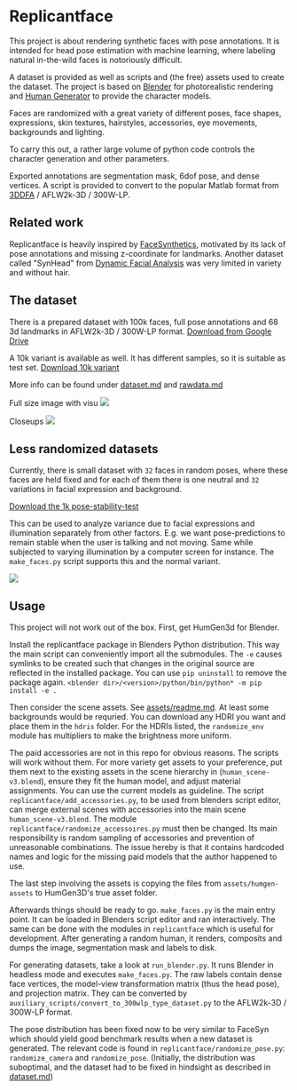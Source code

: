 # Replicantface

This project is about rendering synthetic faces with pose annotations. It is intended for
head pose estimation with machine learning, where labeling natural in-the-wild faces is notoriously difficult.

A dataset is provided as well as scripts and (the free) assets used to create the dataset.
The project is based on [Blender](https://www.blender.org/) for photorealistic rendering and
[Human Generator](https://blendermarket.com/products/humgen3d) to provide the character models.

Faces are randomized with a great variety of different poses, face shapes, expressions, skin textures, hairstyles,
accessories, eye movements, backgrounds and lighting.

To carry this out, a rather large volume of python code controls the character generation and other parameters.

Exported annotations are segmentation mask, 6dof pose, and dense vertices.
A script is provided to convert to the popular Matlab format from [3DDFA](http://www.cbsr.ia.ac.cn/users/xiangyuzhu/projects/3DDFA/main.htm) / AFLW2k-3D / 300W-LP.

## Related work

Replicantface is heavily inspired by [FaceSynthetics](https://github.com/microsoft/FaceSynthetics), motivated by its lack of pose
annotations and missing z-coordinate for landmarks. Another dataset called "SynHead" from [Dynamic Facial Analysis](https://research.nvidia.com/publication/2017-07_dynamic-facial-analysis-bayesian-filtering-recurrent-neural-network) was very limited in variety and without hair.

## The dataset

There is a prepared dataset with 100k faces, full pose annotations and 68 3d landmarks in AFLW2k-3D / 300W-LP format.
[Download from Google Drive](https://drive.google.com/file/d/1lF2hWGPKuXahIvg-0CtZG154d82_w19k/view?usp=drive_link)

A 10k variant is available as well. It has different samples, so it is suitable as test set.
[Download 10k variant](https://drive.google.com/file/d/1CLdL542XRHFVmNmOAQGyX7mO4HnJsle0/view?usp=drive_link)

More info can be found under [dataset.md](doc/dataset.md) and [rawdata.md](doc/rawdata/rawdata.md)

Full size image with visu
![](doc/replicantface.jpg)

Closeups
![](doc/panel.jpg)

## Less randomized datasets

Currently, there is small dataset with `32` faces in random poses, where these faces are held fixed and for each of them
there is one neutral and `32` variations in facial expression and background.

[Download the 1k pose-stability-test](https://drive.google.com/file/d/1MO7n0cqEHfDkCArw9FrG1NrLy6G2fRz1/view?usp=drive_link)

This can be used to analyze variance due to facial expressions and illumination separately from other factors. E.g. we
want pose-predictions to remain stable when the user is talking and not moving. Same while subjected to varying illumination
by a computer screen for instance. The `make_faces.py` script supports this and the normal variant.

![](doc/replicantface-variations.jpg)

## Usage

This project will not work out of the box. First, get HumGen3d for Blender.

Install the replicantface package in Blenders Python distribution. This way the main script can conveniently import
all the submodules. The `-e` causes symlinks to be created such that changes in the original source are reflected in the
installed package. You can use `pip uninstall` to remove the package again.
`<blender dir>/<version>/python/bin/python* -m pip install -e .` 

Then consider the scene assets. See [assets/readme.md](assets/readme.md). At least some backgrounds would be requried.
You can download any HDRI you want and place them in the `hdris` folder. For the HDRIs listed, the `randomize_env` module 
has multipliers to make the brightness more uniform.

The paid accessories are not in this repo for obvious reasons. The scripts
will work without them. For more variety get assets to your preference, put them next to the existing assets in the scene
hierarchy in (`human_scene-v3.blend`), ensure they fit the human model, and adjust material assignments. You can use the
current models as guideline. The script `replicantface/add_accessories.py`, to be used from blenders script editor, can
merge external scenes with accessories into the main scene `human_scene-v3.blend`. The module 
`replicantface/randomize_accessoires.py` must then be changed. Its main
responsibility is random sampling of accessories and prevention of unreasonable combinations. The issue hereby is that
it contains hardcoded names and logic for the missing paid models that the author happened to use.

The last step involving the assets is copying the files from `assets/humgen-assets` to HumGen3D's true asset folder.

Afterwards things should be ready to go. `make_faces.py` is the main entry point. It can be loaded in Blenders script
editor and ran interactively. The same can be done with the modules in `replicantface` which is useful for development.
After generating a random human, it renders, composits and dumps the image, segmentation mask and labels to disk.

For generating datasets, take a look at `run_blender.py`. It runs Blender in headless mode and executes `make_faces.py`.
The raw labels contain dense face vertices, the model-view transformation matrix (thus the head pose), and projection matrix.
They can be converted by `auxiliary_scripts/convert_to_300wlp_type_dataset.py` to the AFLW2k-3D / 300W-LP format.

The pose distribution has been fixed now to be very similar to FaceSyn which should yield good benchmark results when a new dataset is generated. The relevant code is found in `replicantface/randomize_pose.py`: `randomize_camera` and `randomize_pose`. (Initially, the distribution was suboptimal, and the dataset had to be fixed in hindsight as described in [dataset.md](doc/dataset.md))
